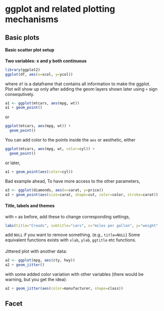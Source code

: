 # ggplot and related plotting mechanisms

## Basic plots

#### Basic scatter plot setup

**Two variables: x and y both continuous**
```R
library(ggplot2)
ggplot(df, aes(x=xcol, y=ycol)) 
```
where `df` is a dataframe that contains all information to make the ggplot. Plot will show up only after adding the geom layers shown later using `+` sign consequtively. 


```R
a1 <- ggplot(mtcars, aes(mpg, wt))
a1 + geom_point()
```
or
```R
ggplot(mtcars, aes(mpg, wt)) +
  geom_point()
```

You can add color to the points inside the `aes` or aesthetic, either 
```R
ggplot(mtcars, aes(mpg, wt, color=cyl)) +
  geom_point()
```
or later,
```R
a1 + geom_point(aes(color=cyl))
```



Bad example ahead,
To have more access to the other parameters,
```R
a3 <- ggplot(diamonds, aes(x=carat, y=price))
a3 + geom_point(aes(size=carat, shape=cut, color=color, stroke=carat))
```





#### Title, labels and themes
with `+` as before, add these to change corresponding settings,
```R
labs(title="Croods", subtitle="cars", x="miles per gallon", y="weight", caption = "(based on data from 1974 _Motor Trend_ US magazine)", tag="A")
```
add `NULL` if you want to remove something. (e.g., `title=NULL`)
Some equivalent functions exists with `xlab`, `ylab`, `ggtitle` etc functions. 


#### 


Jittered plot with another data:
```R
a2 <- ggplot(mpg, aes(cty, hwy))
a2 + geom_jitter()
```
with some added color variation with other variables (there would be warning, but you get the idea):
```R
a2 + geom_jitter(aes(color=manufacturer, shape=class))
```



## Facet

